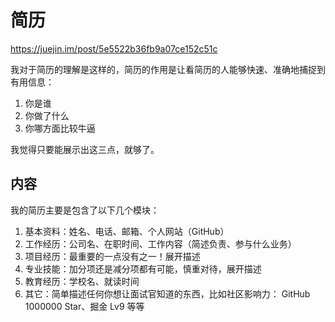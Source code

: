 # 简历

https://juejin.im/post/5e5522b36fb9a07ce152c51c

我对于简历的理解是这样的，简历的作用是让看简历的人能够快速、准确地捕捉到有用信息：

1. 你是谁
2. 你做了什么
3. 你哪方面比较牛逼


我觉得只要能展示出这三点，就够了。

## 内容

我的简历主要是包含了以下几个模块：

1. 基本资料：姓名、电话、邮箱、个人网站（GitHub）
2. 工作经历：公司名、在职时间、工作内容（简述负责、参与什么业务）
3. 项目经历：最重要的一点没有之一！展开描述
4. 专业技能：加分项还是减分项都有可能，慎重对待，展开描述
5. 教育经历：学校名、就读时间
6. 其它：简单描述任何你想让面试官知道的东西，比如社区影响力： GitHub 1000000 Star、掘金 Lv9 等等
